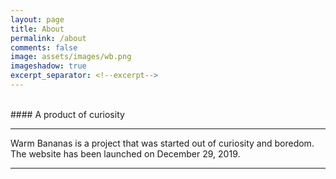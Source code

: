 ```yaml
---
layout: page
title: About
permalink: /about
comments: false
image: assets/images/wb.png
imageshadow: true
excerpt_separator: <!--excerpt-->
---
```

<style>
    .entry-featured-image {
        display: none;
    }
</style>
<br>
#### A product of curiosity
<hr>
Warm Bananas is a project that was started out of curiosity and boredom. The website has been launched on December 29, 2019.
<hr>